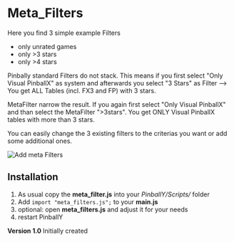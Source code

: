 # Meta_Filters

Here you find 3 simple example Filters
- only unrated games
- only >3 stars
- only >4 stars

Pinbally standard Filters do not stack. This means if you first select "Only Visual PinballX" as system
and afterwards you select "3 Stars" as Filter --> You get ALL Tables (incl. FX3 and FP) with 3 stars.

MetaFilter narrow the result. If you again first select "Only Visual PinballX" and than select the MetaFilter ">3stars".
You get ONLY Visual PinballX tables with more than 3 stars.

You can easily change the 3 existing filters to the criterias you want or add some additional ones.


![Add meta Filters](https://github.com/worksasdesigned/PinballY_scrips/blob/Master/meta_filter/meta_filter.png)


## Installation ##
1. As usual copy the **meta_filter.js** into your *PinballY/Scripts/* folder
2. Add ```import "meta_filters.js";``` to your **main.js**
3. optional: open **meta_filters.js** and adjust it for your needs
4. restart PinballY



**Version 1.0**
Initially created





